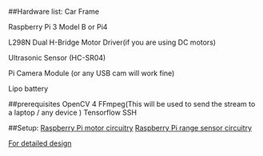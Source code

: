##Hardware list:
Car Frame

Raspberry Pi 3 Model B or Pi4

L298N Dual H-Bridge Motor Driver(if you are using DC motors)

Ultrasonic Sensor (HC-SR04)

Pi Camera Module (or any USB cam will work fine)

Lipo battery 


##prerequisites
OpenCV 4
FFmpeg(This will be used to send the stream to a laptop / any device )
Tensorflow 
SSH

##Setup:
[Raspberry Pi motor circuitry](https://business.tutsplus.com/tutorials/controlling-dc-motors-using-python-with-a-raspberry-pi--cms-20051)
[Raspberry Pi range sensor circuitry](https://www.modmypi.com/blog/hc-sr04-ultrasonic-range-sensor-on-the-raspberry-pi)

[For detailed design](http://www.jayeshg.com/self-driving-car/)
